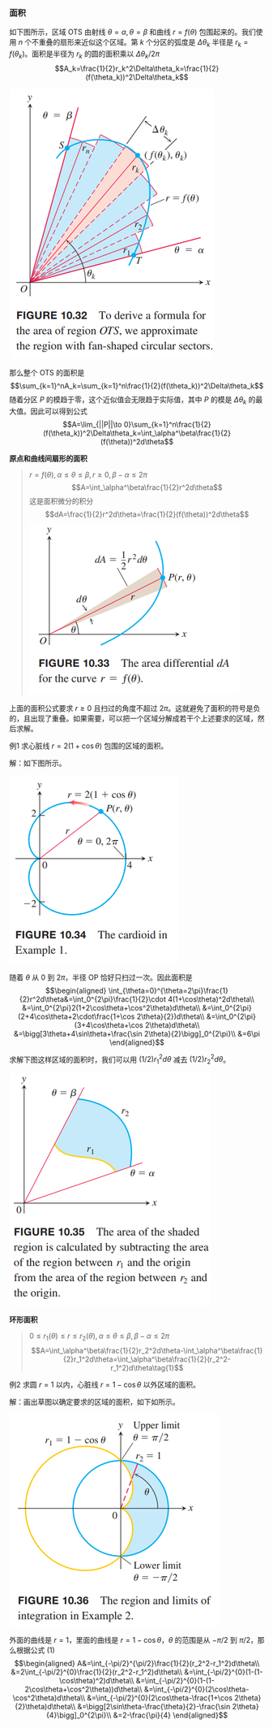 ### 面积
如下图所示，区域 OTS 由射线 $\theta=\alpha,\theta=\beta$ 和曲线 $r=f(\theta)$ 包围起来的。我们使用 $n$ 个不重叠的扇形来近似这个区域。第 $k$ 个分区的弧度是 $\Delta\theta_k$ 半径是 $r_k=f(\theta_k)$。面积是半径为 $r_k$ 的圆的面积乘以 $\Delta\theta_k/2\pi$
$$A_k=\frac{1}{2}r_k^2\Delta\theta_k=\frac{1}{2}(f(\theta_k))^2\Delta\theta_k$$

![](050.010.png)

那么整个 OTS 的面积是
$$\sum_{k=1}^nA_k=\sum_{k=1}^n\frac{1}{2}(f(\theta_k))^2\Delta\theta_k$$
随着分区 $P$ 的模趋于零，这个近似值会无限趋于实际值，其中 $P$ 的模是 $\Delta\theta_k$ 的最大值。因此可以得到公式
$$A=\lim_{||P||\to 0}\sum_{k=1}^n\frac{1}{2}(f(\theta_k))^2\Delta\theta_k=\int_\alpha^\beta\frac{1}{2}(f(\theta))^2d\theta$$

**原点和曲线间扇形的面积**
> $r=f(\theta),\alpha\leq\theta\leq\beta,r\geq 0,\beta-\alpha\leq 2\pi$
> $$A=\int_\alpha^\beta\frac{1}{2}r^2d\theta$$
> 这是面积微分的积分
> $$dA=\frac{1}{2}r^2d\theta=\frac{1}{2}(f(\theta))^2d\theta$$
> ![](050.020.png)

上面的面积公式要求 $r\geq 0$ 且扫过的角度不超过 $2\pi$。这就避免了面积的符号是负的，且出现了重叠。如果需要，可以把一个区域分解成若干个上述要求的区域，然后求解。

例1 求心脏线 $r=2(1+\cos\theta)$ 包围的区域的面积。

解：如下图所示。

![](050.030.png)

随着 $\theta$ 从 0 到 $2\pi$，半径 OP 恰好只扫过一次。因此面积是
$$\begin{aligned}
\int_{\theta=0}^{\theta=2\pi}\frac{1}{2}r^2d\theta&=\int_0^{2\pi}\frac{1}{2}\cdot 4(1+\cos\theta)^2d\theta\\
&=\int_0^{2\pi}2(1+2\cos\theta+\cos^2\theta)d\theta\\
&=\int_0^{2\pi}(2+4\cos\theta+2\cdot\frac{1+\cos 2\theta}{2})d\theta\\
&=\int_0^{2\pi}(3+4\cos\theta+\cos 2\theta)d\theta\\
&=\bigg[3\theta+4\sin\theta+\frac{\sin 2\theta}{2}\bigg]_0^{2\pi}\\
&=6\pi
\end{aligned}$$

求解下图这样区域的面积时，我们可以用 $(1/2)r_1^2d\theta$ 减去 $(1/2)r_2^2d\theta$。

![](050.040.png)

**环形面积**
> $0\leq r_1(\theta)\leq r\leq r_2(\theta),\alpha\leq\theta\leq\beta,\beta-\alpha\leq 2\pi$
> $$A=\int_\alpha^\beta\frac{1}{2}r_2^2d\theta-\int_\alpha^\beta\frac{1}{2}r_1^2d\theta=\int_\alpha^\beta\frac{1}{2}(r_2^2-r_1^2)d\theta\tag{1}$$

例2 求圆 $r=1$ 以内，心脏线 $r=1-\cos\theta$ 以外区域的面积。

解：画出草图以确定要求的区域的面积，如下如所示。

![](050.050.png)

外面的曲线是 $r=1$，里面的曲线是 $r=1-\cos\theta$，$\theta$ 的范围是从 $-\pi/2$ 到 $\pi/2$，那么根据公式 $(1)$
$$\begin{aligned}
A&=\int_{-\pi/2}^{\pi/2}\frac{1}{2}(r_2^2-r_1^2)d\theta\\
&=2\int_{-\pi/2}^{0}\frac{1}{2}(r_2^2-r_1^2)d\theta\\
&=\int_{-\pi/2}^{0}(1-(1-\cos\theta)^2)d\theta\\
&=\int_{-\pi/2}^{0}(1-(1-2\cos\theta+\cos^2\theta))d\theta\\
&=\int_{-\pi/2}^{0}(2\cos\theta-\cos^2\theta)d\theta\\
&=\int_{-\pi/2}^{0}(2\cos\theta-\frac{1+\cos 2\theta}{2}\theta)d\theta\\
&=\bigg[2\sin\theta-\frac{\theta}{2}-\frac{\sin 2\theta}{4}\bigg]_0^{2\pi}\\
&=2-\frac{\pi}{4}
\end{aligned}$$

### 
